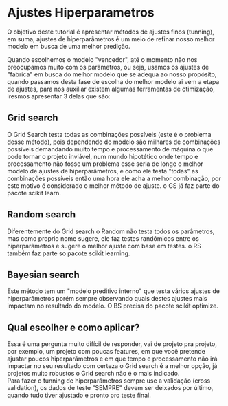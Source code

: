 # Ajustes Hiperparametros

O objetivo deste tutorial é apresentar métodos de ajustes finos (tunning), em suma, ajustes de hiperparâmetros é um meio de refinar nosso melhor modelo em busca de uma melhor predição.

Quando escolhemos o modelo "vencedor", até o momento não nos preocupamos muito com os parâmetros, ou seja, usamos os ajustes de "fabrica" em busca do melhor modelo que se adequa ao nosso propósito, quando passamos desta fase de escolha do melhor modelo ai vem a etapa de ajustes, para nos auxiliar existem algumas ferramentas de otimização, iresmos apresentar 3 delas que são:

## Grid search
O Grid Search testa todas as combinações possíveis (este é o problema desse método), pois dependendo do modelo são milhares de combinações possíveis demandando muito tempo e processamento de máquina o que pode tornar o projeto inviável, num mundo hipotético onde tempo e processamento não fosse um problema esse seria de longe o melhor modelo de ajustes de hiperparâmetros, e como ele testa "todas" as combinações possíveis então uma hora ele acha a melhor combinação, por este motivo é considerado o melhor método de ajuste. o GS já faz parte do pacote scikit learn.

## Random search
Diferentemente do Grid search o Random não testa todos os parâmetros, mas como proprio nome sugere, ele faz testes randômicos entre os hiperparâmetros e sugere o melhor ajuste com base em testes. o RS também faz parte so pacote scikit learning.

## Bayesian search
Este método tem um "modelo preditivo interno" que testa vários ajustes de hiperparâmetros porém sempre observando quais destes ajustes mais impactam no resultado do modelo. O BS precisa do pacote scikit optimize.

## Qual escolher e como aplicar?
Essa é uma pergunta muito difícil de responder, vai de projeto pra projeto, por exemplo, um projeto com poucas features, em que você pretende ajustar poucos hiperparâmetros e em que tempo e processamento não irá impactar no seu resultado com certeza o Grid search é a melhor opção, já projetos muito robustos o Grid search não é o mais indicado.<br>
Para fazer o tunning de hiperparâmetros sempre use a validação (cross validation), os dados de teste "SEMPRE" devem ser deixados por último, quando tudo tiver ajustado e pronto pro teste final.
